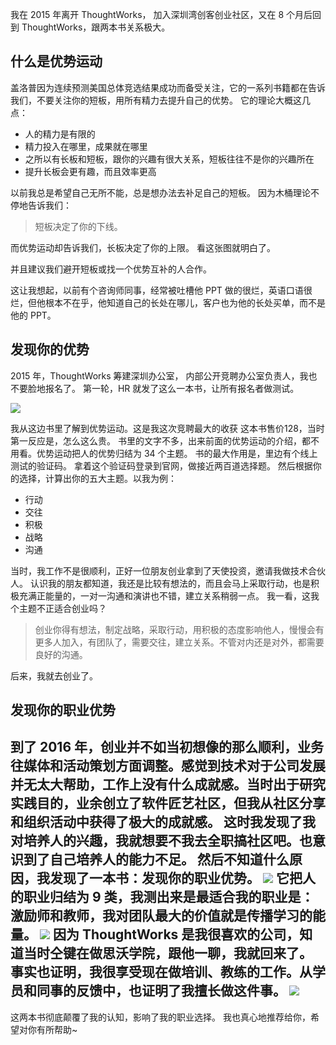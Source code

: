 我在 2015 年离开 ThoughtWorks， 加入深圳湾创客创业社区，又在 8 个月后回到 ThoughtWorks，跟两本书关系极大。

## 什么是优势运动
盖洛普因为连续预测美国总体竞选结果成功而备受关注，它的一系列书籍都在告诉我们，不要关注你的短板，用所有精力去提升自己的优势。
它的理论大概这几点：
* 人的精力是有限的
* 精力投入在哪里，成果就在哪里
* 之所以有长板和短板，跟你的兴趣有很大关系，短板往往不是你的兴趣所在
* 提升长板会更有趣，而且效率更高

以前我总是希望自己无所不能，总是想办法去补足自己的短板。
因为木桶理论不停地告诉我们：
>短板决定了你的下线。

而优势运动却告诉我们，长板决定了你的上限。
看这张图就明白了。

并且建议我们避开短板或找一个优势互补的人合作。

这让我想起，以前有个咨询师同事，经常被吐槽他 PPT 做的很烂，英语口语很烂，但他根本不在乎，他知道自己的长处在哪儿，客户也为他的长处买单，而不是他的 PPT。

## 发现你的优势
2015 年，ThoughtWorks 筹建深圳办公室， 内部公开竞聘办公室负责人，我也不要脸地报名了。
第一轮，HR 就发了这么一本书，让所有报名者做测试。

![](./_image/2017-02-25-07-21-05.jpg)

我从这边书里了解到优势运动。这是我这次竞聘最大的收获
这本书售价128，当时第一反应是，怎么这么贵。
书里的文字不多，出来前面的优势运动的介绍，都不用看。优势运动把人的优势归结为 34 个主题。
书的最大作用是，里边有个线上测试的验证码。
拿着这个验证码登录到官网，做接近两百道选择题。
然后根据你的选择，计算出你的五大主题。以我为例：
* 行动
* 交往
* 积极
* 战略
* 沟通

当时，我工作不是很顺利，正好一位朋友创业拿到了天使投资，邀请我做技术合伙人。
认识我的朋友都知道，我还是比较有想法的，而且会马上采取行动，也是积极充满正能量的，一对一沟通和演讲也不错，建立关系稍弱一点。
我一看，这我个主题不正适合创业吗？
>创业你得有想法，制定战略，采取行动，用积极的态度影响他人，慢慢会有更多人加入，有团队了，需要交往，建立关系。不管对内还是对外，都需要良好的沟通。

后来，我就去创业了。

## 发现你的职业优势
到了 2016 年，创业并不如当初想像的那么顺利，业务往媒体和活动策划方面调整。感觉到技术对于公司发展并无太大帮助，工作上没有什么成就感。当时出于研究实践目的，业余创立了软件匠艺社区，但我从社区分享和组织活动中获得了极大的成就感。
这时我发现了我对培养人的兴趣，我就想要不我去全职搞社区吧。也意识到了自己培养人的能力不足。
然后不知道什么原因，我发现了一本书：发现你的职业优势。
![](./_image/2017-02-25-07-41-59.jpg)
它把人的职业归结为 9 类，我测出来是最适合我的职业是：激励师和教师，我对团队最大的价值就是传播学习的能量。
![](./_image/2017-02-25-07-23-51.jpg)
因为 ThoughtWorks 是我很喜欢的公司，知道当时仝键在做思沃学院，跟他一聊，我就回来了。
事实也证明，我很享受现在做培训、教练的工作。从学员和同事的反馈中，也证明了我擅长做这件事。
![](./_image/2017-02-25-07-40-21.jpg)
---
这两本书彻底颠覆了我的认知，影响了我的职业选择。
我也真心地推荐给你，希望对你有所帮助~